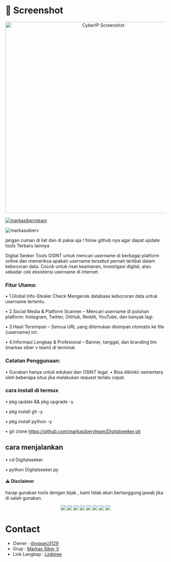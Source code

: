 # 📸 Screenshot

<p align="center">
  <img src="https://d.top4top.io/p_3518saba80.jpg" alt="CyberIP Screenshot" width="600"/>
</p>

<p align="left"> <a href="https://github.com/ryo-ma/github-profile-trophy"><img src="https://github-profile-trophy.vercel.app/?username=markasibervteam" alt="markasibervteam" /></a> </p>

<p align="left"> <img src="https://komarev.com/ghpvc/?username=markassiberv&label=Profile%20views&color=0e75b6&style=flat" alt="markassiberv" /> </p>

jangan cuman di liat dan di pakai aja ! folow github nya agar dapat update tools Terbaru lainnya 

Digital Seeker
Tools OSINT untuk mencari username di berbagai platform online dan memeriksa apakah username tersebut pernah terlibat dalam kebocoran data. Cocok untuk riset keamanan, investigasi digital, atau sekadar cek eksistensi username di internet.

### Fitur Utama:

• 1.Global Info-Stealer Check  Mengecek database kebocoran data untuk username tertentu.

• 2.Social Media & Platform Scanner – Mencari username di puluhan platform: Instagram, Twitter, GitHub, Reddit, YouTube, dan banyak lagi.

• 3.Hasil Tersimpan – Semua URL yang ditemukan disimpan otomatis ke file {username}.txt.

• 4.Informasi Lengkap & Profesional – Banner, tanggal, dan branding tim (markas siber v team) di terminal.

### Catatan Penggunaan:

• Gunakan hanya untuk edukasi dan OSINT legal.
• Bisa diblokir sementara oleh beberapa situs jika melakukan request terlalu cepat.

### cara install di termux 

• pkg update && pkg upgrade -y

• pkg install git -y

• pkg install python -y

• git clone https://github.com/markasibervteam/Digitalseeker.git

## cara menjalankan 

• cd Digitalseeker

• python Digitalseeker.py

#### ⚠️ Disclaimer
harap gunakan tools dengan bijak , kami tidak akan bertanggung jawab jika di salah gunakan. 


<p align="center">
  <img src="https://img.shields.io/badge/Brave-FF1B2D?style=for-the-badge&logo=Brave&logoColor=white" />
  <img src="https://img.shields.io/badge/Tor_Browser-7D4698?style=for-the-badge&logo=Tor-Browser&logoColor=white" />
  <img src="https://img.shields.io/badge/tmux-1BB91F?style=for-the-badge&logo=tmux&logoColor=white" />
  <img src="https://img.shields.io/badge/GIT-E44C30?style=for-the-badge&logo=git&logoColor=white" />
  <img src="https://img.shields.io/badge/GitHub-100000?style=for-the-badge&logo=github&logoColor=white" />
  <img src="https://img.shields.io/badge/Wireshark-1679A7?style=for-the-badge&logo=Wireshark&logoColor=white" />
  <img src="https://img.shields.io/badge/burpsuite-FF6633?style=for-the-badge&logo=burpsuite&logoColor=white" />
  <img src="https://img.shields.io/badge/metasploit-2596CD?style=for-the-badge&logo=metasploit&logoColor=white" />
</p>

# Contact
- Owner : [@viasec0129](https://t.me/viasec0129)  
- Grup : [Markas Siber V](https://t.me/markassiberv)  
- Link Lengkap : [Linktree](https://linktr.ee/linklengkapkami)
